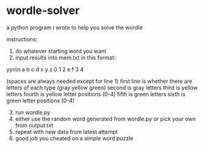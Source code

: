 # wordle-solver
 a python program i wrote to help you solve the wordle

instructions:
1. do whatever starting word you want
2. input results into mem.txt in this format:

yyn\n
a b c d
x y z
0 1 2
e f
3 4

(spaces are always needed except for line 1)
first line is whether there are letters of each type (gray yellow green)
second is gray letters
third is yellow letters
fourth is yellow letter positions (0-4)
fifth is green letters
sixth is green letter positions (0-4)

3. run wordle.py
4. either use the random word generated from wordle.py or pick your own from output.txt
5. repeat with new data from latest attempt
6. good job you cheated on a simple word puzzle
